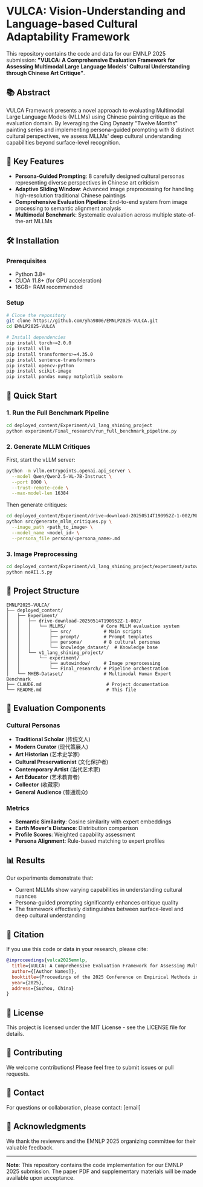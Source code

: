 # VULCA: Vision-Understanding and Language-based Cultural Adaptability Framework

This repository contains the code and data for our EMNLP 2025 submission: **"VULCA: A Comprehensive Evaluation Framework for Assessing Multimodal Large Language Models' Cultural Understanding through Chinese Art Critique"**.

## 📚 Abstract

VULCA Framework presents a novel approach to evaluating Multimodal Large Language Models (MLLMs) using Chinese painting critique as the evaluation domain. By leveraging the Qing Dynasty "Twelve Months" painting series and implementing persona-guided prompting with 8 distinct cultural perspectives, we assess MLLMs' deep cultural understanding capabilities beyond surface-level recognition.

## 🌟 Key Features

- **Persona-Guided Prompting**: 8 carefully designed cultural personas representing diverse perspectives in Chinese art criticism
- **Adaptive Sliding Window**: Advanced image preprocessing for handling high-resolution traditional Chinese paintings
- **Comprehensive Evaluation Pipeline**: End-to-end system from image processing to semantic alignment analysis
- **Multimodal Benchmark**: Systematic evaluation across multiple state-of-the-art MLLMs

## 🛠️ Installation

### Prerequisites
- Python 3.8+
- CUDA 11.8+ (for GPU acceleration)
- 16GB+ RAM recommended

### Setup

```bash
# Clone the repository
git clone https://github.com/yha9806/EMNLP2025-VULCA.git
cd EMNLP2025-VULCA

# Install dependencies
pip install torch>=2.0.0
pip install vllm
pip install transformers>=4.35.0
pip install sentence-transformers
pip install opencv-python
pip install scikit-image
pip install pandas numpy matplotlib seaborn
```

## 🚀 Quick Start

### 1. Run the Full Benchmark Pipeline

```bash
cd deployed_content/Experiment/v1_lang_shining_project
python experiment/Final_research/run_full_benchmark_pipeline.py
```

### 2. Generate MLLM Critiques

First, start the vLLM server:
```bash
python -m vllm.entrypoints.openai.api_server \
  --model Qwen/Qwen2.5-VL-7B-Instruct \
  --port 8000 \
  --trust-remote-code \
  --max-model-len 16384
```

Then generate critiques:
```bash
cd deployed_content/Experiment/drive-download-20250514T190952Z-1-002/MLLMS
python src/generate_mllm_critiques.py \
  --image_path <path_to_image> \
  --model_name <model_id> \
  --persona_file persona/<persona_name>.md
```

### 3. Image Preprocessing

```bash
cd deployed_content/Experiment/v1_lang_shining_project/experiment/autowindow
python noAI1.5.py
```

## 📂 Project Structure

```
EMNLP2025-VULCA/
├── deployed_content/
│   ├── Experiment/
│   │   ├── drive-download-20250514T190952Z-1-002/
│   │   │   └── MLLMS/             # Core MLLM evaluation system
│   │   │       ├── src/            # Main scripts
│   │   │       ├── prompt/         # Prompt templates
│   │   │       ├── persona/        # 8 cultural personas
│   │   │       └── knowledge_dataset/  # Knowledge base
│   │   └── v1_lang_shining_project/
│   │       └── experiment/
│   │           ├── autowindow/     # Image preprocessing
│   │           └── Final_research/ # Pipeline orchestration
│   └── MHEB-Dataset/               # Multimodal Human Expert Benchmark
├── CLAUDE.md                        # Project documentation
└── README.md                        # This file
```

## 🎯 Evaluation Components

### Cultural Personas
- **Traditional Scholar** (传统文人)
- **Modern Curator** (现代策展人)
- **Art Historian** (艺术史学家)
- **Cultural Preservationist** (文化保护者)
- **Contemporary Artist** (当代艺术家)
- **Art Educator** (艺术教育者)
- **Collector** (收藏家)
- **General Audience** (普通观众)

### Metrics
- **Semantic Similarity**: Cosine similarity with expert embeddings
- **Earth Mover's Distance**: Distribution comparison
- **Profile Scores**: Weighted capability assessment
- **Persona Alignment**: Rule-based matching to expert profiles

## 📊 Results

Our experiments demonstrate that:
- Current MLLMs show varying capabilities in understanding cultural nuances
- Persona-guided prompting significantly enhances critique quality
- The framework effectively distinguishes between surface-level and deep cultural understanding

## 📝 Citation

If you use this code or data in your research, please cite:

```bibtex
@inproceedings{vulca2025emnlp,
  title={VULCA: A Comprehensive Evaluation Framework for Assessing Multimodal Large Language Models' Cultural Understanding through Chinese Art Critique},
  author={[Author Names]},
  booktitle={Proceedings of the 2025 Conference on Empirical Methods in Natural Language Processing},
  year={2025},
  address={Suzhou, China}
}
```

## 📄 License

This project is licensed under the MIT License - see the LICENSE file for details.

## 🤝 Contributing

We welcome contributions! Please feel free to submit issues or pull requests.

## 📧 Contact

For questions or collaboration, please contact: [email]

## 🙏 Acknowledgments

We thank the reviewers and the EMNLP 2025 organizing committee for their valuable feedback.

---

**Note**: This repository contains the code implementation for our EMNLP 2025 submission. The paper PDF and supplementary materials will be made available upon acceptance.